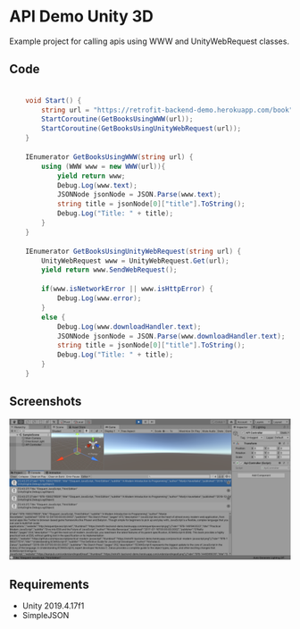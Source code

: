# API Demo Unity 3D

Example project for calling apis using WWW and UnityWebRequest classes.

## Code

```cs

    void Start() {
        string url = "https://retrofit-backend-demo.herokuapp.com/book";
        StartCoroutine(GetBooksUsingWWW(url));
        StartCoroutine(GetBooksUsingUnityWebRequest(url));
    }
    
    IEnumerator GetBooksUsingWWW(string url) {
        using (WWW www = new WWW(url)){
            yield return www;
            Debug.Log(www.text);
            JSONNode jsonNode = JSON.Parse(www.text);
            string title = jsonNode[0]["title"].ToString();
            Debug.Log("Title: " + title);
        }
    }

    IEnumerator GetBooksUsingUnityWebRequest(string url) {
        UnityWebRequest www = UnityWebRequest.Get(url);
        yield return www.SendWebRequest();
 
        if(www.isNetworkError || www.isHttpError) {
            Debug.Log(www.error);
        }
        else {
            Debug.Log(www.downloadHandler.text);
            JSONNode jsonNode = JSON.Parse(www.downloadHandler.text);
            string title = jsonNode[0]["title"].ToString();
            Debug.Log("Title: " + title);
        }
    }

```

## Screenshots
![Screenshot](Screenshots/Screenshot.png)

## Requirements

* Unity 2019.4.17f1
* SimpleJSON 